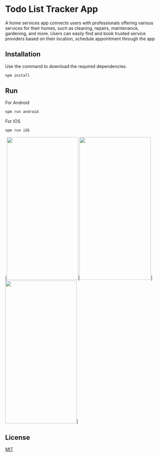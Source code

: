 # Todo List Tracker App

A home services app connects users with professionals offering various services for their homes, such as cleaning, repairs, maintenance, gardening, and more. Users can easily find and book trusted service providers based on their location, schedule appointment through the app

## Installation

Use the command to download the required dependencies.

```bash
npm install
```

## Run

For Android

```bash
npm run android
```
For IOS
```bash
npm run iOS
```
|<img src="https://github.com/prathameshchavan27/home-services-app-react-native/blob/master/screenshots/Screenshot%202024-03-30%20at%2012.20.18%E2%80%AFPM.png?raw=true" width="230" height="460"/>|<img src="https://github.com/prathameshchavan27/home-services-app-react-native/blob/master/screenshots/Screenshot%202024-03-30%20at%2012.22.09%E2%80%AFPM.png?raw=true" width="230" height="460"/>|<img src="https://github.com/prathameshchavan27/home-services-app-react-native/blob/master/screenshots/Screenshot%202024-03-30%20at%2012.22.36%E2%80%AFPM.png" width="230" height="460"/>|

## License

[MIT](https://choosealicense.com/licenses/mit/)
